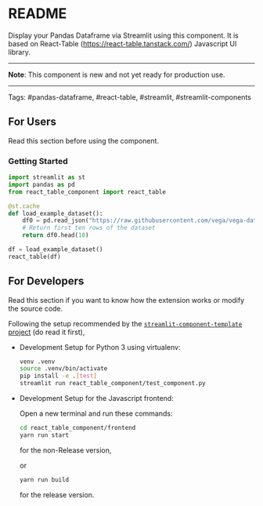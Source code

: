 # README

Display your Pandas Dataframe via Streamlit using this component. 
It is based on React-Table (https://react-table.tanstack.com/) Javascript UI library.

---

**Note**: This component is new and not yet ready for production use.

---

Tags: #pandas-dataframe, #react-table, #streamlit, #streamlit-components

## For Users

Read this section before using the component.

### Getting Started

```py
import streamlit as st
import pandas as pd
from react_table_component import react_table

@st.cache
def load_example_dataset():
    df0 = pd.read_json("https://raw.githubusercontent.com/vega/vega-datasets/next/data/cars.json")
    # Return first ten rows of the dataset
    return df0.head(10)

df = load_example_dataset()
react_table(df)
```

## For Developers

Read this section if you want to know how the extension works or modify the source code.

Following the setup recommended by the [`streamlit-component-template` project](https://github.com/streamlit/component-template) (do read it first),

* Development Setup for Python 3 using virtualenv:

  ```sh
  venv .venv
  source .venv/bin/activate
  pip install -e .[test]
  streamlit run react_table_component/test_component.py
  ```

* Development Setup for the Javascript frontend:

  Open a new terminal and run these commands:
  
  ```sh
  cd react_table_component/frontend
  yarn run start
  ```
  
  for the non-Release version,
  
  or
  
  ```sh
  yarn run build
  ```
  
  for the release version.
